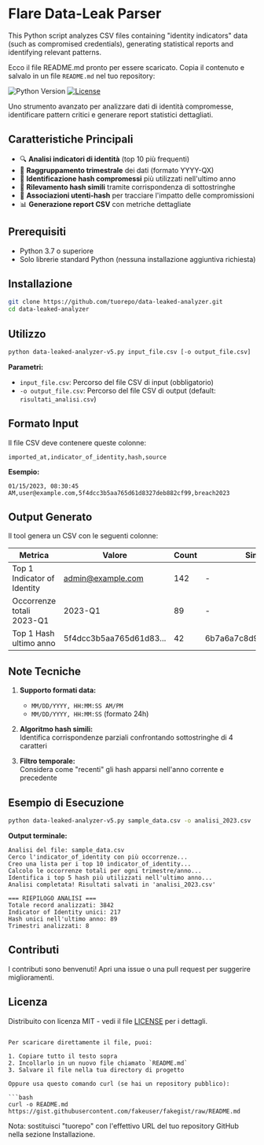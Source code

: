 # Flare Data-Leak Parser
This Python script analyzes CSV files containing "identity indicators" data (such as compromised credentials), generating statistical reports and identifying relevant patterns.

Ecco il file README.md pronto per essere scaricato. Copia il contenuto e salvalo in un file `README.md` nel tuo repository:

![Python Version](https://img.shields.io/badge/python-3.7%2B-blue)
[![License](https://img.shields.io/badge/license-MIT-green)](https://opensource.org/licenses/MIT)

Uno strumento avanzato per analizzare dati di identità compromesse, identificare pattern critici e generare report statistici dettagliati.


## Caratteristiche Principali

- 🔍 **Analisi indicatori di identità** (top 10 più frequenti)
- 📅 **Raggruppamento trimestrale** dei dati (formato YYYY-QX)
- 🔑 **Identificazione hash compromessi** più utilizzati nell'ultimo anno
- 🧩 **Rilevamento hash simili** tramite corrispondenza di sottostringhe
- 👥 **Associazioni utenti-hash** per tracciare l'impatto delle compromissioni
- 📊 **Generazione report CSV** con metriche dettagliate

## Prerequisiti

- Python 3.7 o superiore
- Solo librerie standard Python (nessuna installazione aggiuntiva richiesta)

## Installazione

```bash
git clone https://github.com/tuorepo/data-leaked-analyzer.git
cd data-leaked-analyzer
```

## Utilizzo

```bash
python data-leaked-analyzer-v5.py input_file.csv [-o output_file.csv]
```

**Parametri:**
- `input_file.csv`: Percorso del file CSV di input (obbligatorio)
- `-o output_file.csv`: Percorso del file CSV di output (default: `risultati_analisi.csv`)

## Formato Input

Il file CSV deve contenere queste colonne:

```csv
imported_at,indicator_of_identity,hash,source
```

**Esempio:**
```csv
01/15/2023, 08:30:45 AM,user@example.com,5f4dcc3b5aa765d61d8327deb882cf99,breach2023
```

## Output Generato

Il tool genera un CSV con le seguenti colonne:

| Metrica                          | Valore                      | Count | Simili                   | Simili_Count | Utenti Coinvolti         |
|----------------------------------|-----------------------------|-------|--------------------------|--------------|--------------------------|
| Top 1 Indicator of Identity      | admin@example.com           | 142   | -                        | -            | -                        |
| Occorrenze totali 2023-Q1        | 2023-Q1                     | 89    | -                        | -            | -                        |
| Top 1 Hash ultimo anno           | 5f4dcc3b5aa765d61d83...     | 42    | 6b7a6a7c8d9e0f1a2b3c... | 15           | admin@example.com, ...   |

## Note Tecniche

1. **Supporto formati data:**
   - `MM/DD/YYYY, HH:MM:SS AM/PM`
   - `MM/DD/YYYY, HH:MM:SS` (formato 24h)

2. **Algoritmo hash simili:**  
   Identifica corrispondenze parziali confrontando sottostringhe di 4 caratteri

3. **Filtro temporale:**  
   Considera come "recenti" gli hash apparsi nell'anno corrente e precedente

## Esempio di Esecuzione

```bash
python data-leaked-analyzer-v5.py sample_data.csv -o analisi_2023.csv
```

**Output terminale:**
```
Analisi del file: sample_data.csv
Cerco l'indicator_of_identity con più occorrenze...
Creo una lista per i top 10 indicator_of_identity...
Calcolo le occorrenze totali per ogni trimestre/anno...
Identifica i top 5 hash più utilizzati nell'ultimo anno...
Analisi completata! Risultati salvati in 'analisi_2023.csv'

=== RIEPILOGO ANALISI ===
Totale record analizzati: 3842
Indicator of Identity unici: 217
Hash unici nell'ultimo anno: 89
Trimestri analizzati: 8
```

## Contributi

I contributi sono benvenuti! Apri una issue o una pull request per suggerire miglioramenti.

## Licenza

Distribuito con licenza MIT - vedi il file [LICENSE](LICENSE) per i dettagli.
```

Per scaricare direttamente il file, puoi:

1. Copiare tutto il testo sopra
2. Incollarlo in un nuovo file chiamato `README.md`
3. Salvare il file nella tua directory di progetto

Oppure usa questo comando curl (se hai un repository pubblico):

```bash
curl -o README.md https://gist.githubusercontent.com/fakeuser/fakegist/raw/README.md
```

Nota: sostituisci "tuorepo" con l'effettivo URL del tuo repository GitHub nella sezione Installazione.
